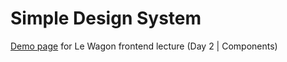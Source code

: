 # Simple Design System
[Demo page](https://stephanedelgado.github.io/simple-design-system/) for Le Wagon frontend lecture (Day 2 | Components)


